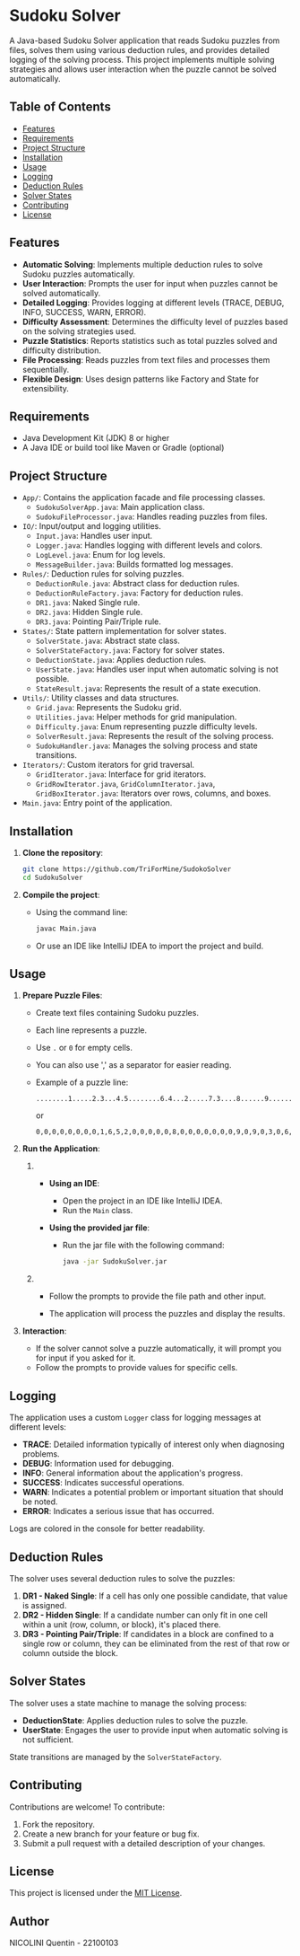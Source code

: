 # Sudoku Solver

A Java-based Sudoku Solver application that reads Sudoku puzzles from files, solves them using various deduction rules, and provides detailed logging of the solving process. This project implements multiple solving strategies and allows user interaction when the puzzle cannot be solved automatically.

## Table of Contents

- [Features](#features)
- [Requirements](#requirements)
- [Project Structure](#project-structure)
- [Installation](#installation)
- [Usage](#usage)
- [Logging](#logging)
- [Deduction Rules](#deduction-rules)
- [Solver States](#solver-states)
- [Contributing](#contributing)
- [License](#license)

## Features

- **Automatic Solving**: Implements multiple deduction rules to solve Sudoku puzzles automatically.
- **User Interaction**: Prompts the user for input when puzzles cannot be solved automatically.
- **Detailed Logging**: Provides logging at different levels (TRACE, DEBUG, INFO, SUCCESS, WARN, ERROR).
- **Difficulty Assessment**: Determines the difficulty level of puzzles based on the solving strategies used.
- **Puzzle Statistics**: Reports statistics such as total puzzles solved and difficulty distribution.
- **File Processing**: Reads puzzles from text files and processes them sequentially.
- **Flexible Design**: Uses design patterns like Factory and State for extensibility.

## Requirements

- Java Development Kit (JDK) 8 or higher
- A Java IDE or build tool like Maven or Gradle (optional)

## Project Structure

- `App/`: Contains the application facade and file processing classes.
    - `SudokuSolverApp.java`: Main application class.
    - `SudokuFileProcessor.java`: Handles reading puzzles from files.
- `IO/`: Input/output and logging utilities.
    - `Input.java`: Handles user input.
    - `Logger.java`: Handles logging with different levels and colors.
    - `LogLevel.java`: Enum for log levels.
    - `MessageBuilder.java`: Builds formatted log messages.
- `Rules/`: Deduction rules for solving puzzles.
    - `DeductionRule.java`: Abstract class for deduction rules.
    - `DeductionRuleFactory.java`: Factory for deduction rules.
    - `DR1.java`: Naked Single rule.
    - `DR2.java`: Hidden Single rule.
    - `DR3.java`: Pointing Pair/Triple rule.
- `States/`: State pattern implementation for solver states.
    - `SolverState.java`: Abstract state class.
    - `SolverStateFactory.java`: Factory for solver states.
    - `DeductionState.java`: Applies deduction rules.
    - `UserState.java`: Handles user input when automatic solving is not possible.
    - `StateResult.java`: Represents the result of a state execution.
- `Utils/`: Utility classes and data structures.
    - `Grid.java`: Represents the Sudoku grid.
    - `Utilities.java`: Helper methods for grid manipulation.
    - `Difficulty.java`: Enum representing puzzle difficulty levels.
    - `SolverResult.java`: Represents the result of the solving process.
    - `SudokuHandler.java`: Manages the solving process and state transitions.
- `Iterators/`: Custom iterators for grid traversal.
    - `GridIterator.java`: Interface for grid iterators.
    - `GridRowIterator.java`, `GridColumnIterator.java`, `GridBoxIterator.java`: Iterators over rows, columns, and boxes.
- `Main.java`: Entry point of the application.

## Installation

1. **Clone the repository**:

   ```bash
   git clone https://github.com/TriForMine/SudokoSolver
   cd SudokuSolver
   ```

2. **Compile the project**:

    - Using the command line:

      ```bash
      javac Main.java
      ```

    - Or use an IDE like IntelliJ IDEA to import the project and build.

## Usage

1. **Prepare Puzzle Files**:

    - Create text files containing Sudoku puzzles.
    - Each line represents a puzzle.
    - Use `.` or `0` for empty cells.
    - You can also use ',' as a separator for easier reading.
    - Example of a puzzle line:

      ```
      ........1.....2.3...4.5........6.4...2.....7.3....8......9......46...5..8....3...
      ```
      
      or
      ```
      0,0,0,0,0,0,0,0,1,6,5,2,0,0,0,0,0,8,0,0,0,0,0,0,0,9,0,9,0,3,0,6,7,8,2,0,0,0,0,0,2,0,0,0,5,0,7,0,8,0,0,0,0,9,0,0,7,0,4,0,0,0,0,4,0,8,0,0,9,0,0,0,3,0,0,0,8,2,0,0,0
      ```
      
2. **Run the Application**:

    1. 
       - **Using an IDE**:

            - Open the project in an IDE like IntelliJ IDEA.
            - Run the `Main` class.

       - **Using the provided jar file**:

            - Run the jar file with the following command:

              ```bash
              java -jar SudokuSolver.jar
              ```
    2.     
       - Follow the prompts to provide the file path and other input.

       - The application will process the puzzles and display the results.


3. **Interaction**:

    - If the solver cannot solve a puzzle automatically, it will prompt you for input if you asked for it.
    - Follow the prompts to provide values for specific cells.

## Logging

The application uses a custom `Logger` class for logging messages at different levels:

- **TRACE**: Detailed information typically of interest only when diagnosing problems.
- **DEBUG**: Information used for debugging.
- **INFO**: General information about the application's progress.
- **SUCCESS**: Indicates successful operations.
- **WARN**: Indicates a potential problem or important situation that should be noted.
- **ERROR**: Indicates a serious issue that has occurred.

Logs are colored in the console for better readability.

## Deduction Rules

The solver uses several deduction rules to solve the puzzles:

1. **DR1 - Naked Single**: If a cell has only one possible candidate, that value is assigned.
2. **DR2 - Hidden Single**: If a candidate number can only fit in one cell within a unit (row, column, or block), it's placed there.
3. **DR3 - Pointing Pair/Triple**: If candidates in a block are confined to a single row or column, they can be eliminated from the rest of that row or column outside the block.

## Solver States

The solver uses a state machine to manage the solving process:

- **DeductionState**: Applies deduction rules to solve the puzzle.
- **UserState**: Engages the user to provide input when automatic solving is not sufficient.

State transitions are managed by the `SolverStateFactory`.

## Contributing

Contributions are welcome! To contribute:

1. Fork the repository.
2. Create a new branch for your feature or bug fix.
3. Submit a pull request with a detailed description of your changes.

## License

This project is licensed under the [MIT License](LICENSE).

## Author
NICOLINI Quentin - 22100103